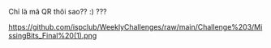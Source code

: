 Chỉ là mã QR thôi sao?? :) ???

https://github.com/ispclub/WeeklyChallenges/raw/main/Challenge%203/MissingBits_Final%20(1).png
